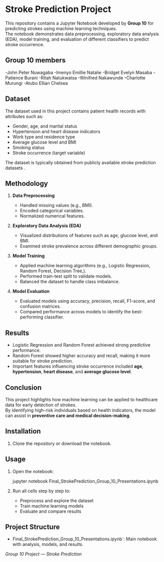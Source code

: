 # Stroke Prediction Project

This repository contains a Jupyter Notebook developed by **Group 10** for predicting strokes using machine learning techniques.  
The notebook demonstrates data preprocessing, exploratory data analysis (EDA), model training, and evaluation of different classifiers to predict stroke occurrence.


## Group 10 members

-John Peter Nuwagaba
-Imenyo Emillie Natalie
-Bridget Evelyn Masaba
-Patience Burani
-Ritah Natukwatsa
-Winifred Nakawunde 
-Charlotte Murungi
-Atubo Ellian Chelsea
 

## Dataset

The dataset used in this project contains patient health records with attributes such as:
- Gender, age, and marital status  
- Hypertension and heart disease indicators  
- Work type and residence type  
- Average glucose level and BMI  
- Smoking status  
- Stroke occurrence (target variable)

The dataset is typically obtained from publicly available stroke prediction datasets .  


## Methodology

1. **Data Preprocessing**  
   - Handled missing values (e.g., BMI).  
   - Encoded categorical variables.  
   - Normalized numerical features.  

2. **Exploratory Data Analysis (EDA)**  
   - Visualized distributions of features such as age, glucose level, and BMI.  
   - Examined stroke prevalence across different demographic groups.  

3. **Model Training**  
   - Applied machine learning algorithms (e.g., Logistic Regression, Random Forest, Decision Tree,).  
   - Performed train-test split to validate models.  
   - Balanced the dataset to handle class imbalance.  

4. **Model Evaluation**  
   - Evaluated models using accuracy, precision, recall, F1-score, and confusion matrices.  
   - Compared performance across models to identify the best-performing classifier.  


## Results

- Logistic Regression and Random Forest achieved strong predictive performance.  
- Random Forest showed higher accuracy and recall, making it more suitable for stroke prediction.  
- Important features influencing stroke occurrence included **age**, **hypertension**, **heart disease**, and **average glucose level**.  


## Conclusion

This project highlights how machine learning can be applied to healthcare data for early detection of strokes.  
By identifying high-risk individuals based on health indicators, the model can assist in **preventive care and medical decision-making**.  


## Installation

1. Clone the repository or download the notebook.
   

## Usage

1. Open the notebook:  
 
   jupyter notebook Final_StrokePrediction_Group_10_Presentations.ipynb
   
2. Run all cells step by step to:  
   - Preprocess and explore the dataset  
   - Train machine learning models  
   - Evaluate and compare results  


## Project Structure

- Final_StrokePrediction_Group_10_Presentations.ipynb`: Main notebook with analysis, models, and results.  


*Group 10 Project — Stroke Prediction*

